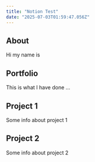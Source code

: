 ```yaml
---
title: "Notion Test"
date: "2025-07-03T01:59:47.056Z"
---
```



## About

Hi my name is


## Portfolio

This is what I have done …


## Project 1

Some info about project 1


## Project 2

Some info about project 2

